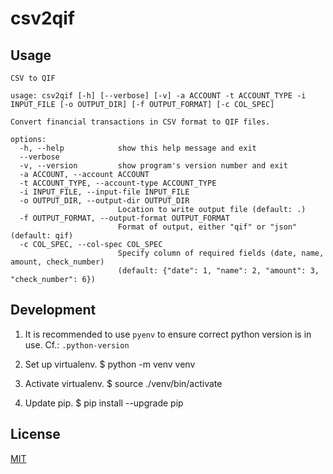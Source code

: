 # csv2qif

## Usage

```
CSV to QIF

usage: csv2qif [-h] [--verbose] [-v] -a ACCOUNT -t ACCOUNT_TYPE -i INPUT_FILE [-o OUTPUT_DIR] [-f OUTPUT_FORMAT] [-c COL_SPEC]

Convert financial transactions in CSV format to QIF files.

options:
  -h, --help            show this help message and exit
  --verbose
  -v, --version         show program's version number and exit
  -a ACCOUNT, --account ACCOUNT
  -t ACCOUNT_TYPE, --account-type ACCOUNT_TYPE
  -i INPUT_FILE, --input-file INPUT_FILE
  -o OUTPUT_DIR, --output-dir OUTPUT_DIR
                        Location to write output file (default: .)
  -f OUTPUT_FORMAT, --output-format OUTPUT_FORMAT
                        Format of output, either "qif" or "json" (default: qif)
  -c COL_SPEC, --col-spec COL_SPEC
                        Specify column of required fields (date, name, amount, check_number)
                        (default: {"date": 1, "name": 2, "amount": 3, "check_number": 6})
```

## Development

1. It is recommended to use `pyenv` to ensure correct python version is in use.  Cf.: `.python-version`

2. Set up virtualenv.
        $ python -m venv venv

3. Activate virtualenv.
        $ source ./venv/bin/activate

4. Update pip.
        $ pip install --upgrade pip

## License

[MIT](LICENSE)
